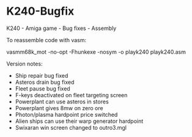 # K240-Bugfix
K240 - Amiga game - Bug fixes - Assembly

To reassemble code with vasm:

vasmm68k_mot -no-opt -Fhunkexe -nosym -o playk240 playk240.asm

Version notes:
- Ship repair bug fixed
- Asteros drain bug fixed
- Fleet pause bug fixed
- F-keys deactivated on fleet targeting screen
- Powerplant can use asteros in stores
- Powerplant gives 8mw on zero ore
- Photon/plasma hardpoint price switched
- Alien ships can use their warp generator hardpoint
- Swixaran win screen changed to outro3.mgl
